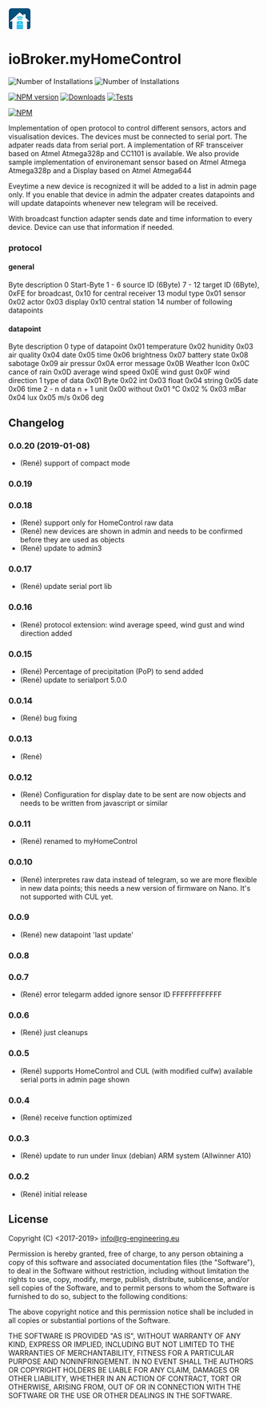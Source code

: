 ![Logo](admin/myhomecontrol.png)
# ioBroker.myHomeControl
![Number of Installations](http://iobroker.live/badges/myhomecontrol-installed.svg) ![Number of Installations](http://iobroker.live/badges/myhomecontrol-stable.svg) 

[![NPM version](https://img.shields.io/npm/v/iobroker.myhomecontrol.svg)](https://www.npmjs.com/package/iobroker.myhomecontrol)
[![Downloads](https://img.shields.io/npm/dm/iobroker.myhomecontrol.svg)](https://www.npmjs.com/package/iobroker.myhomecontrol)
[![Tests](https://travis-ci.org/rg-engineering/ioBroker.myhomecontrol.svg?branch=master)](https://travis-ci.org/rg-engineering/ioBroker.myhomecontrol)

[![NPM](https://nodei.co/npm/iobroker.myhomecontrol.png?downloads=true)](https://nodei.co/npm/iobroker.myhomecontrol/)


Implementation of open protocol to control different sensors, actors and visualisation devices.
The devices must be connected to serial port. The adpater reads data from serial port. 
A implementation of RF transceiver based on Atmel Atmega328p and CC1101 is available. We also provide
sample implementation of environemant sensor based on Atmel Atmega Atmega328p and a Display based on Atmel Atmega644

Eveytime a new device is recognized it will be added to a list in admin page only. If you enable that device in admin the adpater creates
datapoints and will update datapoints whenever new telegram will be received.

With broadcast function adapter sends date and time information to every device. Device can use that information if needed.

### protocol

#### general
Byte 		description
0 			Start-Byte
1 - 6 		source ID (6Byte)
7 - 12 		target ID (6Byte), 0xFE for broadcast, 0x10 for central receiver
13 			modul type 
					0x01 sensor
					0x02 actor
					0x03 display
					0x10 central station
14 			number of following datapoints

#### datapoint
Byte 		description
0 			type of datapoint 
					0x01 temperature
					0x02 hunidity
					0x03 air quality
					0x04 date
					0x05 time
					0x06 brightness
					0x07 battery state
					0x08 sabotage
					0x09 air pressur
					0x0A error message
					0x0B Weather Icon
					0x0C cance of rain
					0x0D average wind speed
					0x0E wind gust
					0x0F wind direction
1 			type of data 
					0x01 Byte 
					0x02 int 
					0x03 float 
					0x04 string 
					0x05 date 
					0x06 time
2 - n 		data
n + 1 		unit 
					0x00 without
					0x01 °C
					0x02 %
					0x03 mBar
					0x04 lux
					0x05 m/s
					0x06 deg


## Changelog

### 0.0.20 (2019-01-08)
* (René) support of compact mode

### 0.0.19

### 0.0.18
* (René) support only for HomeControl raw data
* (René) new devices are shown in admin and needs to be confirmed before they are used as objects
* (René) update to admin3

### 0.0.17
* (René) update serial port lib

### 0.0.16
* (René) protocol extension: wind average speed, wind gust and wind direction added

### 0.0.15
* (René) Percentage of precipitation (PoP) to send added
* (René) update to serialport 5.0.0

### 0.0.14
* (René) bug fixing

### 0.0.13
* (René) 

### 0.0.12
* (René) Configuration for display
	date to be sent are now objects and needs to be written from javascript or similar

### 0.0.11
* (René) renamed to myHomeControl

### 0.0.10
* (René) interpretes raw data instead of telegram, so we are more flexible in new data points; this needs a new version of firmware on Nano. It's not supported with CUL yet.

### 0.0.9
* (René) new datapoint 'last update'

### 0.0.8

### 0.0.7
* (René) error telegarm added
		ignore sensor ID FFFFFFFFFFFF

### 0.0.6
* (René) just cleanups

### 0.0.5
* (René) supports HomeControl and CUL (with modified culfw)
		 available serial ports in admin page shown

### 0.0.4
* (René) receive function optimized

### 0.0.3
* (René) update to run under linux (debian) ARM system (Allwinner A10)

### 0.0.2
* (René) initial release

## License


Copyright (C) <2017-2019>  <info@rg-engineering.eu>

Permission is hereby granted, free of charge, to any person obtaining a copy of this software and associated documentation files (the "Software"), to deal in the Software without restriction, including without limitation the rights to use, copy, modify, merge, publish, distribute, sublicense, and/or sell copies of the Software, and to permit persons to whom the Software is furnished to do so, subject to the following conditions:

The above copyright notice and this permission notice shall be included in all copies or substantial portions of the Software.

THE SOFTWARE IS PROVIDED "AS IS", WITHOUT WARRANTY OF ANY KIND, EXPRESS OR IMPLIED, INCLUDING BUT NOT LIMITED TO THE WARRANTIES OF MERCHANTABILITY, FITNESS FOR A PARTICULAR PURPOSE AND NONINFRINGEMENT. IN NO EVENT SHALL THE AUTHORS OR COPYRIGHT HOLDERS BE LIABLE FOR ANY CLAIM, DAMAGES OR OTHER LIABILITY, WHETHER IN AN ACTION OF CONTRACT, TORT OR OTHERWISE, ARISING FROM, OUT OF OR IN CONNECTION WITH THE SOFTWARE OR THE USE OR OTHER DEALINGS IN THE SOFTWARE.
